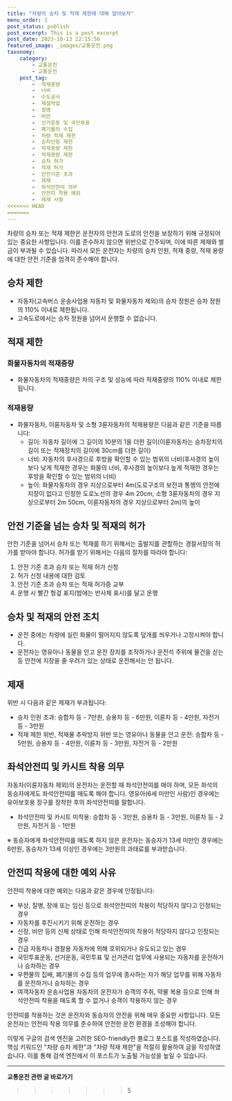```yaml
---
title: "차량의 승차 및 적재 제한에 대해 알아보자"
menu_order: 1
post_status: publish
post_excerpt: This is a post excerpt
post_date: 2023-10-13 22:15:56
featured_image: _images/교통운전.png
taxonomy:
    category:
        - 교통운전
        - 교통운전
    post_tag:
        -  적재중량
        -  너비
        -  수도공사
        -  제설작업
        -  질병
        -  비만
        -  선거운동 및 국민투표
        -  폐기물의 수집
        -  차량 적재 제한
        -  승차인원 제한
        -  적재중량 제한
        -  적재용량 제한
        -  승차 허가
        -  적재 허가
        -  안전기준 초과
        -  제재
        -  좌석안전띠 의무
        -  안전띠 착용 예외
        -  제재 사항
<<<<<<< HEAD
=======
---
```



차량의 승차 또는 적재 제한은 운전자의 안전과 도로의 안전을 보장하기 위해 규정되어 있는 중요한 사항입니다. 이를 준수하지 않으면 위반으로 간주되며, 이에 따른 제재와 벌금이 부과될 수 있습니다. 따라서 모든 운전자는 차량의 승차 인원, 적재 중량, 적재 용량에 대한 안전 기준을 엄격히 준수해야 합니다.

## 승차 제한

- 자동차(고속버스 운송사업용 자동차 및 화물자동차 제외)의 승차 정원은 승차 정원의 110% 이내로 제한됩니다.
- 고속도로에서는 승차 정원을 넘어서 운행할 수 없습니다.

## 적재 제한

### 화물자동차의 적재중량

- 화물자동차의 적재중량은 차의 구조 및 성능에 따라 적재중량의 110% 이내로 제한됩니다.

### 적재용량

- 화물자동차, 이륜자동차 및 소형 3륜자동차의 적재용량은 다음과 같은 기준을 따릅니다:
  - 길이: 자동차 길이에 그 길이의 10분의 1을 더한 길이(이륜자동차는 승차장치의 길이 또는 적재장치의 길이에 30cm를 더한 길이)
  - 너비: 자동차의 후사경으로 후방을 확인할 수 있는 범위의 너비(후사경의 높이보다 낮게 적재한 경우는 화물의 너비, 후사경의 높이보다 높게 적재한 경우는 후방을 확인할 수 있는 범위의 너비)
  - 높이: 화물자동차의 경우 지상으로부터 4m(도로구조의 보전과 통행의 안전에 지장이 없다고 인정한 도로노선의 경우 4m 20cm, 소형 3륜자동차의 경우 지상으로부터 2m 50cm, 이륜자동차의 경우 지상으로부터 2m)의 높이

## 안전 기준을 넘는 승차 및 적재의 허가

안전 기준을 넘어서 승차 또는 적재를 하기 위해서는 출발지를 관할하는 경찰서장의 허가를 받아야 합니다. 허가를 받기 위해서는 다음의 절차를 따라야 합니다:

1. 안전 기준 초과 승차 또는 적재 허가 신청
2. 허가 신청 내용에 대한 검토
3. 안전 기준 초과 승차 또는 적재 허가증 교부
4. 운행 시 빨간 헝겊 표지(밤에는 반사체 표시)를 달고 운행

## 승차 및 적재의 안전 조치

- 운전 중에는 차량에 실린 화물이 떨어지지 않도록 덮개를 씌우거나 고정시켜야 합니다.
- 운전자는 영유아나 동물을 안고 운전 장치를 조작하거나 운전석 주위에 물건을 싣는 등 안전에 지장을 줄 우려가 있는 상태로 운전해서는 안 됩니다.

## 제재

위반 시 다음과 같은 제재가 부과됩니다:

- 승차 인원 초과: 승합차 등 - 7만원, 승용차 등 - 6만원, 이륜차 등 - 4만원, 자전거 등 - 3만원
- 적재 제한 위반, 적재물 추락방지 위반 또는 영유아나 동물을 안고 운전: 승합차 등 - 5만원, 승용차 등 - 4만원, 이륜차 등 - 3만원, 자전거 등 - 2만원

## 좌석안전띠 및 카시트 착용 의무

자동차(이륜자동차 제외)의 운전자는 운전할 때 좌석안전띠를 매야 하며, 모든 좌석의 동승자에게도 좌석안전띠를 매도록 해야 합니다. 영유아(6세 미만인 사람)인 경우에는 유아보호용 장구를 장착한 후의 좌석안전띠를 말합니다.

- 좌석안전띠 및 카시트 미착용: 승합차 등 - 3만원, 승용차 등 - 3만원, 이륜차 등 - 2만원, 자전거 등 - 1만원

※ 동승자에게 좌석안전띠를 매도록 하지 않은 운전자는 동승자가 13세 미만인 경우에는 6만원, 동승자가 13세 이상인 경우에는 3만원의 과태료를 부과받습니다.

## 안전띠 착용에 대한 예외 사유

안전띠 착용에 대한 예외는 다음과 같은 경우에 인정됩니다:

- 부상, 질병, 장애 또는 임신 등으로 좌석안전띠의 착용이 적당하지 않다고 인정되는 경우
- 자동차를 후진시키기 위해 운전하는 경우
- 신장, 비만 등의 신체 상태로 인해 좌석안전띠의 착용이 적당하지 않다고 인정되는 경우
- 긴급 자동차나 경찰용 자동차에 의해 호위되거나 유도되고 있는 경우
- 국민투표운동, 선거운동, 국민투표 및 선거관리 업무에 사용되는 자동차를 운전하거나 승차하는 경우
- 우편물의 집배, 폐기물의 수집 등의 업무에 종사하는 자가 해당 업무를 위해 자동차를 운전하거나 승차하는 경우
- 여객자동차 운송사업용 자동차의 운전자가 승객의 주취, 약물 복용 등으로 인해 좌석안전띠 착용을 매도록 할 수 없거나 승객이 착용하지 않는 경우

안전띠를 착용하는 것은 운전자와 동승자의 안전을 위해 매우 중요한 사항입니다. 모든 운전자는 안전띠 착용 의무를 준수하여 안전한 운전 환경을 조성해야 합니다.

이렇게 구글의 검색 엔진을 고려한 SEO-friendly한 블로그 포스트를 작성하였습니다. 핵심 키워드인 "차량 승차 제한"과 "차량 적재 제한"을 적절히 활용하여 글을 작성하였습니다. 이를 통해 검색 엔진에서 이 포스트가 노출될 가능성을 높일 수 있습니다.




<!-- wp:separator -->
<hr class="wp-block-separator has-alpha-channel-opacity"/>
<!-- /wp:separator -->

<!-- wp:group {"backgroundColor":"base","layout":{"type":"constrained"}} -->
<div class="wp-block-group has-base-background-color has-background"><!-- wp:paragraph {"align":"center","fontSize":"large"} -->
<p class="has-text-align-center has-large-font-size"><strong>교통운전 관련 글 바로가기</strong></p>
<!-- /wp:paragraph -->


<!-- wp:latest-posts
{"categories":[{"id":1440,"count":19,"description":"","link":"https://uknowlaw.com/category/%ea%b5%90%ed%86%b5%ec%9a%b4%ec%a0%84/","name":"교통운전","slug":"교통운전","taxonomy":"category","parent":0,"meta":[],"_links":{"self":[{"href":"https://uknowlaw.com/wp-json/wp/v2/categories/1440"}],"collection":[{"href":"https://uknowlaw.com/wp-json/wp/v2/categories"}],"about":[{"href":"https://uknowlaw.com/wp-json/wp/v2/taxonomies/category"}],"wp:post_type":[{"href":"https://uknowlaw.com/wp-json/wp/v2/posts?categories=1440"}],"curies":[{"name":"wp","href":"https://api.w.org/{rel}","templated":true}]}}],"postsToShow":100,"excerptLength":28,"postLayout":"grid","columns":2,"featuredImageAlign":"left","featuredImageSizeSlug":"large","fontSize":"medium"} /--></div>
<!-- /wp:group -->
>>>>>>> 5
